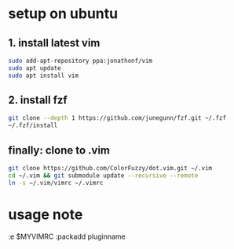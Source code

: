 # setup on ubuntu

## 1. install latest vim

``` sh
sudo add-apt-repository ppa:jonathonf/vim
sudo apt update
sudo apt install vim

```

## 2. install fzf

``` sh
git clone --depth 1 https://github.com/junegunn/fzf.git ~/.fzf
~/.fzf/install

```

## finally: clone to .vim

``` sh
git clone https://github.com/ColorFuzzy/dot.vim.git ~/.vim
cd ~/.vim && git submodule update --recursive --remote
ln -s ~/.vim/vimrc ~/.vimrc

```

# usage note

:e $MYVIMRC
:packadd pluginname

